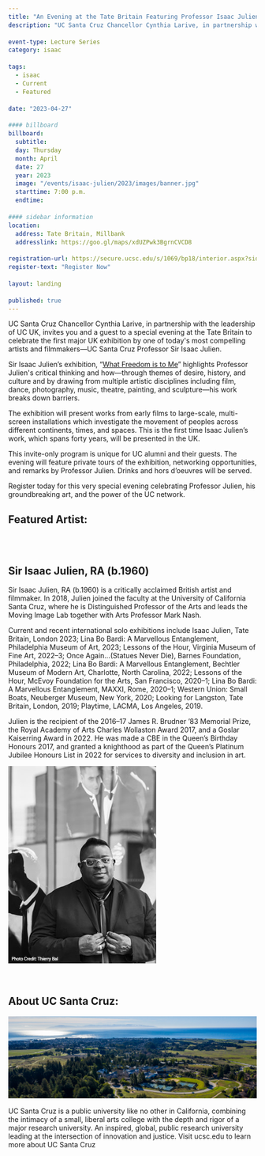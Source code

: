 ```yaml
---
title: "An Evening at the Tate Britain Featuring Professor Isaac Julien"
description: "UC Santa Cruz Chancellor Cynthia Larive, in partnership with the leadership of UC UK, invites you and a guest to a special evening at the Tate Britain to celebrate the first major UK exhibition by one of today's most compelling artists and filmmakers—UC Santa Cruz Professor Sir Isaac Julien."

event-type: Lecture Series
category: isaac

tags:
  - isaac
  - Current
  - Featured

date: "2023-04-27"

#### billboard
billboard:
  subtitle:
  day: Thursday
  month: April
  date: 27
  year: 2023
  image: "/events/isaac-julien/2023/images/banner.jpg"
  starttime: 7:00 p.m.
  endtime:

#### sidebar information
location:
  address: Tate Britain, Millbank
  addresslink: https://goo.gl/maps/xdUZPwk3BgrnCVCD8

registration-url: https://secure.ucsc.edu/s/1069/bp18/interior.aspx?sid=1069&gid=1001&pgid=4517&cid=10108
register-text: "Register Now"

layout: landing

published: true
---
```


UC Santa Cruz Chancellor Cynthia Larive, in partnership with the leadership of UC UK, invites you and a guest to a special evening at the Tate Britain to celebrate the first major UK exhibition by one of today's most compelling artists and filmmakers—UC Santa Cruz Professor Sir Isaac Julien.

Sir Isaac Julien’s exhibition, “[What Freedom is to Me](https://www.tate.org.uk/whats-on/tate-britain/isaac-julien)” highlights Professor Julien's critical thinking and how—through themes of desire, history, and culture and by drawing from multiple artistic disciplines including film, dance, photography, music, theatre, painting, and sculpture—his work breaks down barriers.

The exhibition will present works from early films to large-scale, multi-screen installations which investigate the movement of peoples across different continents, times, and spaces. This is the first time Isaac Julien’s work, which spans forty years, will be presented in the UK.
 
This invite-only program is unique for UC alumni and their guests. The evening will feature private tours of the exhibition, networking opportunities, and remarks by Professor Julien. Drinks and hors d’oeuvres will be served.

Register today for this very special evening celebrating Professor Julien, his groundbreaking art, and the power of the UC network. 


## Featured Artist:
<div class="component-wrapper">  
  <section class="profile-w-media left">
    <div class="grid-container large">
      <div class="profile">
        <div class="inner wave-pattern pink">
          <div class="content">
              <h2 class="underline">Sir Isaac Julien, RA (b.1960)</h2>
              <p>
                Sir Isaac Julien, RA (b.1960) is a critically acclaimed British artist and filmmaker. In 2018, Julien joined the faculty at the University of California Santa Cruz, where he is Distinguished Professor of the Arts and leads the Moving Image Lab together with Arts Professor Mark Nash. 
              </p>
              <p>
                Current and recent international solo exhibitions include Isaac Julien, Tate Britain, London 2023; Lina Bo Bardi: A Marvellous Entanglement, Philadelphia Museum of Art, 2023; Lessons of the Hour, Virginia Museum of Fine Art, 2022–3; Once Again…(Statues Never Die), Barnes Foundation, Philadelphia, 2022; Lina Bo Bardi: A Marvellous Entanglement, Bechtler Museum of Modern Art, Charlotte, North Carolina, 2022; Lessons of the Hour, McEvoy Foundation for the Arts, San Francisco, 2020–1; Lina Bo Bardi: A Marvellous Entanglement, MAXXI, Rome, 2020–1; Western Union: Small Boats, Neuberger Museum, New York, 2020; Looking for Langston, Tate Britain, London, 2019; Playtime, LACMA, Los Angeles, 2019. 
              </p>
              <p>
                Julien is the recipient of the 2016–17 James R. Brudner ’83 Memorial Prize, the Royal Academy of Arts Charles Wollaston Award 2017, and a Goslar Kaiserring Award in 2022. He was made a CBE in the Queen’s Birthday Honours 2017, and granted a knighthood as part of the Queen’s Platinum Jubilee Honours List in 2022 for services to diversity and inclusion in art. 
              </p>
          </div>
          <div class="media">
            <div class="image">
              <img class="profile-image" src="images/isaac-julien.jpg" alt="Isaac Julien">
            </div>    
          </div>
        </div>
      </div>
    </div>
  </section>
</div> 

## About UC Santa Cruz:

![UC Santa Cruz aerial campus](images/uc-santa-cruz.jpg)

  UC Santa Cruz is a public university like no other in California, combining the intimacy of a small, liberal arts college with the depth and rigor of a major research university. An inspired, global, public research university leading at the intersection of innovation and justice. Visit ucsc.edu to learn more about UC Santa Cruz

<style>
  .component-wrapper {
    padding:  0;
  }
  .grid-container .large {
      padding: 0;
  }
  .profile-w-media {
    padding: 2rem 0;
  }
  @media print, screen and (max-width: 31.5em) {
    .profile .image {
      max-height: none;
    }
  }
  @media print, screen and (min-width: 31.5em) {
    .profile .image {
      max-height: none;
    }
  }
  @media print, screen and (min-width: 40em) {
    .profile .image {
      max-height: none;
    }
  }
  @media screen and (min-width: 75em) {
    .grid-container.large {
        padding:0
    }
}
</style>
